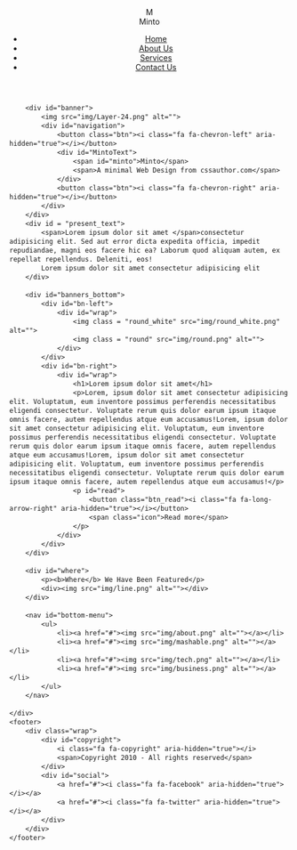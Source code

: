 <html lang="en">
<head>
    <meta charset="UTF-8">
    <meta name="viewport" content="width=device-width, initial-scale=1.0">
    <meta http-equiv="X-UA-Compatible" content="ie=edge">
    <title>Minto</title>
    <link rel="stylesheet" href="img/font-awesome-4.7.0/css/font-awesome.min.css">
    <link rel="stylesheet" href="style.css">
</head>
<body>
    <div id = "container">
        <header>
            <div id = "left_part">
                <div id="m">
                    M
                </div>
                <div id="logo">
                    Minto
                </div>
            </div>
            <nav id="header-menu">
                <ul>
                    <li id="home"><a href="#">Home</a></li>
                    <li id="about"><a href="#">About Us</a></li>
                    <li id="services"><a href="#">Services</a></li>
                    <li id="contact"><a href="#">Contact Us</a></li>
                </ul>
            </nav>
        </header>

        <div id="banner">
            <img src="img/Layer-24.png" alt="">
            <div id="navigation">
                <button class="btn"><i class="fa fa-chevron-left" aria-hidden="true"></i></button>
                <div id="MintoText">
                    <span id="minto">Minto</span>
                    <span>A minimal Web Design from cssauthor.com</span>
                </div>
                <button class="btn"><i class="fa fa-chevron-right" aria-hidden="true"></i></button>
            </div>
        </div>
        <div id = "present_text">
            <span>Lorem ipsum dolor sit amet </span>consectetur adipisicing elit. Sed aut error dicta expedita officia, impedit repudiandae, magni eos facere hic ea? Laborum quod aliquam autem, ex repellat repellendus. Deleniti, eos!
            Lorem ipsum dolor sit amet consectetur adipisicing elit
        </div>

        <div id="banners_bottom">
            <div id="bn-left">
                <div id="wrap">
                    <img class = "round_white" src="img/round_white.png" alt="">
                    <img class = "round" src="img/round.png" alt="">
                </div>
            </div>
            <div id="bn-right">
                <div id="wrap">
                    <h1>Lorem ipsum dolor sit amet</h1>
                    <p>Lorem, ipsum dolor sit amet consectetur adipisicing elit. Voluptatum, eum inventore possimus perferendis necessitatibus eligendi consectetur. Voluptate rerum quis dolor earum ipsum itaque omnis facere, autem repellendus atque eum accusamus!Lorem, ipsum dolor sit amet consectetur adipisicing elit. Voluptatum, eum inventore possimus perferendis necessitatibus eligendi consectetur. Voluptate rerum quis dolor earum ipsum itaque omnis facere, autem repellendus atque eum accusamus!Lorem, ipsum dolor sit amet consectetur adipisicing elit. Voluptatum, eum inventore possimus perferendis necessitatibus eligendi consectetur. Voluptate rerum quis dolor earum ipsum itaque omnis facere, autem repellendus atque eum accusamus!</p>
                    <p id="read">
                        <button class="btn_read"><i class="fa fa-long-arrow-right" aria-hidden="true"></i></button>
                        <span class="icon">Read more</span>
                    </p>
                </div>
            </div>
        </div>
        
        <div id="where">
            <p><b>Where</b> We Have Been Featured</p>
            <div><img src="img/line.png" alt=""></div>
        </div>

        <nav id="bottom-menu">
            <ul>
                <li><a href="#"><img src="img/about.png" alt=""></a></li>
                <li><a href="#"><img src="img/mashable.png" alt=""></a></li>
                <li><a href="#"><img src="img/tech.png" alt=""></a></li>
                <li><a href="#"><img src="img/business.png" alt=""></a></li>
            </ul>
        </nav>  
        
    </div>
    <footer>
        <div class="wrap">
            <div id="copyright">
                <i class="fa fa-copyright" aria-hidden="true"></i>
                <span>Copyright 2010 - All rights reserved</span>
            </div>
            <div id="social">
                <a href="#"><i class="fa fa-facebook" aria-hidden="true"></i></a>
                <a href="#"><i class="fa fa-twitter" aria-hidden="true"></i></a>
            </div>
        </div>
    </footer>
</body>
</html>
